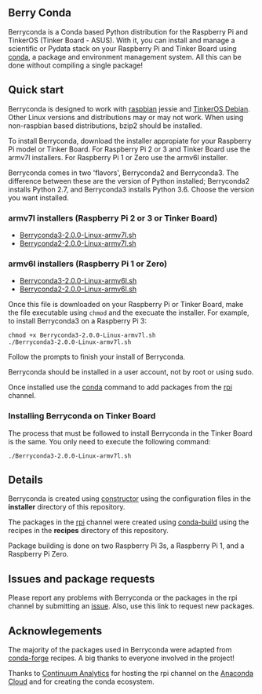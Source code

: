 ## Berry Conda

Berryconda is a Conda based Python distribution for the Raspberry Pi and TinkerOS (Tinker Board - ASUS).  With it,
you can install and manage a scientific or Pydata stack on your Raspberry Pi and Tinker Board using
[conda](http://conda.pydata.org/docs/), a package and environment management system.
All this can be done without compiling a single package!

## Quick start

Berryconda is designed to work with [raspbian](https://www.raspbian.org/)
jessie and [TinkerOS Debian](https://tinkerboarding.co.uk/wiki/index.php/TinkerOS).  Other Linux versions and distributions may or may not work.
When using non-raspbian based distributions, bzip2 should be installed.

To install Berryconda, download the installer appropiate for your Raspberry Pi
model or Tinker Board.  For Raspberry Pi 2 or 3 and Tinker Board use the armv7l installers.  For Raspberry
Pi 1 or Zero use the armv6l installer.

Berryconda comes in two 'flavors', Berryconda2 and Berryconda3.  The difference
between these are the version of Python installed; Berryconda2 installs
Python 2.7, and Berryconda3 installs Python 3.6. Choose the version you want installed.

### armv7l installers (Raspberry Pi 2 or 3 or Tinker Board)

* [Berryconda3-2.0.0-Linux-armv7l.sh](https://github.com/jjhelmus/berryconda/releases/download/v2.0.0/Berryconda3-2.0.0-Linux-armv7l.sh)
* [Berryconda2-2.0.0-Linux-armv7l.sh](https://github.com/jjhelmus/berryconda/releases/download/v2.0.0/Berryconda2-2.0.0-Linux-armv7l.sh)


### armv6l installers (Raspberry Pi 1 or Zero)

* [Berryconda3-2.0.0-Linux-armv6l.sh](https://github.com/jjhelmus/berryconda/releases/download/v2.0.0/Berryconda3-2.0.0-Linux-armv6l.sh)
* [Berryconda2-2.0.0-Linux-armv6l.sh](https://github.com/jjhelmus/berryconda/releases/download/v2.0.0/Berryconda2-2.0.0-Linux-armv6l.sh)

Once this file is downloaded on your Raspberry Pi or Tinker Board, make the file executable
using `chmod` and the execuate the installer.  For example, to install
Berryconda3 on a Raspberry Pi 3:

```
chmod +x Berryconda3-2.0.0-Linux-armv7l.sh
./Berryconda3-2.0.0-Linux-armv7l.sh
```

Follow the prompts to finish your install of Berryconda.

Berryconda should be installed in a user account, not by root or using sudo.

Once installed use the [conda](http://conda.pydata.org/docs/) command to
add packages from the [rpi](https://anaconda.org/rpi/) channel.


### Installing Berryconda on Tinker Board
The process that must be followed to install Berryconda in the Tinker Board is the same. You only need to execute the following command:

```
./Berryconda3-2.0.0-Linux-armv7l.sh
```

## Details

Berryconda is created using [constructor](https://github.com/conda/constructor)
using the configuration files in the **installer** directory of this
repository.

The packages in the [rpi](https://anaconda.org/rpi/) channel were created
using [conda-build](https://conda.io/projects/conda-build/en/latest/concepts/recipe.html)
using the recipes in the **recipes** directory of this repository.

Package building is done on two Raspberry Pi 3s, a Raspberry Pi 1, and a
Raspberry Pi Zero.

## Issues and package requests

Please report any problems with Berryconda or the packages in the rpi channel
by submitting an [issue](https://github.com/jjhelmus/berryconda/issues).
Also, use this link to request new packages.

## Acknowlegements

The majority of the packages used in Berryconda were adapted from
[conda-forge](http://conda-forge.github.io/) recipes. A big thanks to
everyone involved in the project!

Thanks to [Continuum Analytics](https://www.continuum.io/) for hosting the rpi
channel on the [Anaconda Cloud](https://anaconda.org) and for creating the
conda ecosystem.
